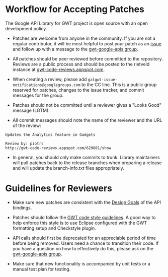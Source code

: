 # Workflow for Accepting Patches #

The Google API Library for GWT project is open source with an open development policy.

  * Patches are welcome from anyone in the community.  If you are not a regular contributor, it will be most helpful to post your patch as an [issue](http://code.google.com/p/gwt-google-apis/issues/list) and follow up with a message to the [gwt-google-apis group](https://groups.google.com/group/gwt-google-apis).

  * All patches should be peer reviewed before committed to the repository.  Reviews are a public process and should be posted to the rietveld instance at [gwt-code-reviews.appspot.com](http://gwt-code-reviews.appspot.com).

  * When creating a review, please add `galgwt-issue-notifications@googlegroups.com` to the CC line.  This is a public group reserved for patches, changes to the issue tracker, and commit messages for the group.

  * Patches should not be committed until a reviewer gives a "Looks Good" message (LGTM).

  * All commit messages should note the name of the reviewer and the URL of the review:

```
Updates the Analytics feature in Gadgets

Review by: piotrs
http://gwt-code-reviews.appspot.com/629801/show
```

  * In general, you should only make commits to trunk.  Library maintainers will pull patches back to the release branches when preparing a release and will update the branch-info.txt files appropriately.


# Guidelines for Reviewers #

  * Make sure new patches are consistent with the [Design Goals](APIDesignGoals.md) of the API bindings.

  * Patches should follow the [GWT code style guidelines](http://code.google.com/webtoolkit/makinggwtbetter.html).  A good way to help enforce this style is to use Eclipse configured with the GWT formatting setup and Checkstyle plugin.

  * API calls should first be deprecated for an appreciable period of time before being removed.  Users need a chance to transition their code.  If you have a question on how to effectively do this, please ask on the [gwt-google-apis group](https://groups.google.com/group/gwt-google-apis).

  * Make sure that new functionality is accompanied by unit tests or a manual test plan for testing.